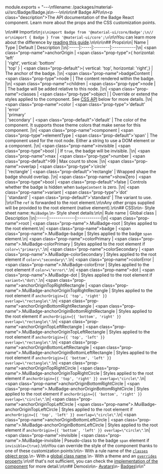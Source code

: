 module.exports = "---\nfilename: /packages/material-ui/src/Badge/Badge.js\n---\n\n<!--- This documentation is automatically generated, do not try to edit it. -->\n\n# Badge API\n\n<p class=\"description\">The API documentation of the Badge React component. Learn more about the props and the CSS customization points.</p>\n\n## Import\n\n```js\nimport Badge from '@material-ui/core/Badge';\n// or\nimport { Badge } from '@material-ui/core';\n```\n\nYou can learn more about the difference by [reading this guide](/guides/minimizing-bundle-size/).\n\n\n\n## Props\n\n| Name | Type | Default | Description |\n|:-----|:-----|:--------|:------------|\n| <span class=\"prop-name\">anchorOrigin</span> | <span class=\"prop-type\">{ horizontal: 'left'<br>&#124;&nbsp;'right', vertical: 'bottom'<br>&#124;&nbsp;'top' }</span> | <span class=\"prop-default\">{  vertical: 'top',  horizontal: 'right',}</span> | The anchor of the badge. |\n| <span class=\"prop-name\">badgeContent</span> | <span class=\"prop-type\">node</span> |  | The content rendered within the badge. |\n| <span class=\"prop-name\">children</span> | <span class=\"prop-type\">node</span> |  | The badge will be added relative to this node. |\n| <span class=\"prop-name\">classes</span> | <span class=\"prop-type\">object</span> |  | Override or extend the styles applied to the component. See [CSS API](#css) below for more details. |\n| <span class=\"prop-name\">color</span> | <span class=\"prop-type\">'default'<br>&#124;&nbsp;'error'<br>&#124;&nbsp;'primary'<br>&#124;&nbsp;'secondary'</span> | <span class=\"prop-default\">'default'</span> | The color of the component. It supports those theme colors that make sense for this component. |\n| <span class=\"prop-name\">component</span> | <span class=\"prop-type\">elementType</span> | <span class=\"prop-default\">'span'</span> | The component used for the root node. Either a string to use a DOM element or a component. |\n| <span class=\"prop-name\">invisible</span> | <span class=\"prop-type\">bool</span> |  | If `true`, the badge will be invisible. |\n| <span class=\"prop-name\">max</span> | <span class=\"prop-type\">number</span> | <span class=\"prop-default\">99</span> | Max count to show. |\n| <span class=\"prop-name\">overlap</span> | <span class=\"prop-type\">'circle'<br>&#124;&nbsp;'rectangle'</span> | <span class=\"prop-default\">'rectangle'</span> | Wrapped shape the badge should overlap. |\n| <span class=\"prop-name\">showZero</span> | <span class=\"prop-type\">bool</span> | <span class=\"prop-default\">false</span> | Controls whether the badge is hidden when `badgeContent` is zero. |\n| <span class=\"prop-name\">variant</span> | <span class=\"prop-type\">'dot'<br>&#124;&nbsp;'standard'</span> | <span class=\"prop-default\">'standard'</span> | The variant to use. |\n\nThe `ref` is forwarded to the root element.\n\nAny other props supplied will be provided to the root element (native element).\n\n## CSS\n\n- Style sheet name: `MuiBadge`.\n- Style sheet details:\n\n| Rule name | Global class | Description |\n|:-----|:-------------|:------------|\n| <span class=\"prop-name\">root</span> | <span class=\"prop-name\">.MuiBadge-root</span> | Styles applied to the root element.\n| <span class=\"prop-name\">badge</span> | <span class=\"prop-name\">.MuiBadge-badge</span> | Styles applied to the badge `span` element.\n| <span class=\"prop-name\">colorPrimary</span> | <span class=\"prop-name\">.MuiBadge-colorPrimary</span> | Styles applied to the root element if `color=\"primary\"`.\n| <span class=\"prop-name\">colorSecondary</span> | <span class=\"prop-name\">.MuiBadge-colorSecondary</span> | Styles applied to the root element if `color=\"secondary\"`.\n| <span class=\"prop-name\">colorError</span> | <span class=\"prop-name\">.MuiBadge-colorError</span> | Styles applied to the root element if `color=\"error\"`.\n| <span class=\"prop-name\">dot</span> | <span class=\"prop-name\">.MuiBadge-dot</span> | Styles applied to the root element if `variant=\"dot\"`.\n| <span class=\"prop-name\">anchorOriginTopRightRectangle</span> | <span class=\"prop-name\">.MuiBadge-anchorOriginTopRightRectangle</span> | Styles applied to the root element if `anchorOrigin={{ 'top', 'right' }} overlap=\"rectangle\"`.\n| <span class=\"prop-name\">anchorOriginBottomRightRectangle</span> | <span class=\"prop-name\">.MuiBadge-anchorOriginBottomRightRectangle</span> | Styles applied to the root element if `anchorOrigin={{ 'bottom', 'right' }} overlap=\"rectangle\"`.\n| <span class=\"prop-name\">anchorOriginTopLeftRectangle</span> | <span class=\"prop-name\">.MuiBadge-anchorOriginTopLeftRectangle</span> | Styles applied to the root element if `anchorOrigin={{ 'top', 'left' }} overlap=\"rectangle\"`.\n| <span class=\"prop-name\">anchorOriginBottomLeftRectangle</span> | <span class=\"prop-name\">.MuiBadge-anchorOriginBottomLeftRectangle</span> | Styles applied to the root element if `anchorOrigin={{ 'bottom', 'left' }} overlap=\"rectangle\"`.\n| <span class=\"prop-name\">anchorOriginTopRightCircle</span> | <span class=\"prop-name\">.MuiBadge-anchorOriginTopRightCircle</span> | Styles applied to the root element if `anchorOrigin={{ 'top', 'right' }} overlap=\"circle\"`.\n| <span class=\"prop-name\">anchorOriginBottomRightCircle</span> | <span class=\"prop-name\">.MuiBadge-anchorOriginBottomRightCircle</span> | Styles applied to the root element if `anchorOrigin={{ 'bottom', 'right' }} overlap=\"circle\"`.\n| <span class=\"prop-name\">anchorOriginTopLeftCircle</span> | <span class=\"prop-name\">.MuiBadge-anchorOriginTopLeftCircle</span> | Styles applied to the root element if `anchorOrigin={{ 'top', 'left' }} overlap=\"circle\"`.\n| <span class=\"prop-name\">anchorOriginBottomLeftCircle</span> | <span class=\"prop-name\">.MuiBadge-anchorOriginBottomLeftCircle</span> | Styles applied to the root element if `anchorOrigin={{ 'bottom', 'left' }} overlap=\"circle\"`.\n| <span class=\"prop-name\">invisible</span> | <span class=\"prop-name\">.MuiBadge-invisible</span> | Pseudo-class to the badge `span` element if `invisible={true}`.\n\nYou can override the style of the component thanks to one of these customization points:\n\n- With a rule name of the [`classes` object prop](/customization/components/#overriding-styles-with-classes).\n- With a [global class name](/customization/components/#overriding-styles-with-global-class-names).\n- With a theme and an [`overrides` property](/customization/globals/#css).\n\nIf that's not sufficient, you can check the [implementation of the component](https://github.com/Foso/material-ui/blob/master/packages/material-ui/src/Badge/Badge.js) for more detail.\n\n## Demos\n\n- [Avatars](/components/avatars/)\n- [Badges](/components/badges/)\n\n"